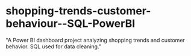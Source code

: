 # shopping-trends-customer-behaviour--SQL-PowerBI
"A Power BI dashboard project analyzing shopping trends and customer behavior. SQL used for data cleaning."
